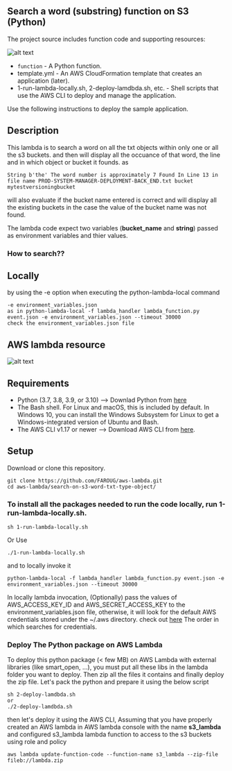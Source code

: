 ## Search a word (substring) function on S3 (Python)

The project source includes function code and supporting resources:

![alt text](https://github.com/FAROUG/aws-lambda/blob/feature/lambda_function_python_code/sample-lambda-python.png?raw=true)

* `function` - A Python function.
* template.yml - An AWS CloudFormation template that creates an application (later).
* 1-run-lambda-locally.sh, 2-deploy-lamdbda.sh, etc. - Shell scripts that use the AWS CLI to deploy and manage the application.

Use the following instructions to deploy the sample application.
## Description

This lambda is to search a word on all the txt objects within only one or all the s3 buckets.
and then will display all the occuance of that word, the line and in which object or bucket it founds.
as 
 ```
 String b'the' The word number is approximately 7 Found In Line 13 in file name PROD-SYSTEM-MANAGER-DEPLOYMENT-BACK_END.txt bucket  mytestversioningbucket
 ```
will also evaluate if the bucket name entered is correct and will display all the existing buckets in the case the value of the bucket name was not found.

The lambda code expect two variables (**bucket_name** and **string**) passed as environment variables and thier values.
### How to search?? 
## Locally
by using the -e option when executing the python-lambda-local command 
```
-e environment_variables.json
as in python-lambda-local -f lambda_handler lambda_function.py event.json -e environment_variables.json --timeout 30000
check the environment_variables.json file 
```
## AWS lambda resource
![alt text](https://github.com/FAROUG/aws-lambda/blob/feature/lambda_function_python_code/lambda-environment-configuration.png?raw=true)


## Requirements
* Python (3.7, 3.8, 3.9, or 3.10) --> Downlad Python from [here](https://www.python.org/downloads/)
* The Bash shell. For Linux and macOS, this is included by default. In Windows 10, you can install the Windows Subsystem for Linux to get a Windows-integrated version of Ubuntu and Bash.
* The AWS CLI v1.17 or newer --> Download AWS CLI from [here](https://docs.aws.amazon.com/cli/latest/userguide/getting-started-install.html).

## Setup
Download or clone this repository.

```
git clone https://github.com/FAROUG/aws-lambda.git
cd aws-lambda/search-on-s3-word-txt-type-object/
```

### To install all the packages needed to run the code locally, run 1-run-lambda-locally.sh.
```
sh 1-run-lambda-locally.sh
```
Or Use
```
./1-run-lambda-locally.sh
```
and to locally invoke it 
```
python-lambda-local -f lambda_handler lambda_function.py event.json -e environment_variables.json --timeout 30000
```
In locally lambda invocation, (Optionally) pass the values of AWS_ACCESS_KEY_ID and AWS_SECRET_ACCESS_KEY to the environment_variables.json file, otherwise, it will look for the default AWS credentials stored under the ~/.aws directory. 
check out [here](https://boto3.amazonaws.com/v1/documentation/api/latest/guide/credentials.html) The order in which searches for credentials.
### Deploy The Python package on AWS Lambda
To deploy this python package (< few MB) on AWS Lambda with external libraries (like smart_open, …), you must put all these libs in the lambda folder you want to deploy. Then zip all the files it contains and finally deploy the zip file.
Let's pack the python and prepare it using the below script
```
sh 2-deploy-lamdbda.sh
or
./2-deploy-lamdbda.sh
```
then let's deploy it using the AWS CLI, Assuming that you have properly created an AWS lambda in AWS lambda console with the name **s3_lambda** and configured s3_lambda lambda function to access to the s3 buckets using role and policy
```
aws lambda update-function-code --function-name s3_lambda --zip-file fileb://lambda.zip
```